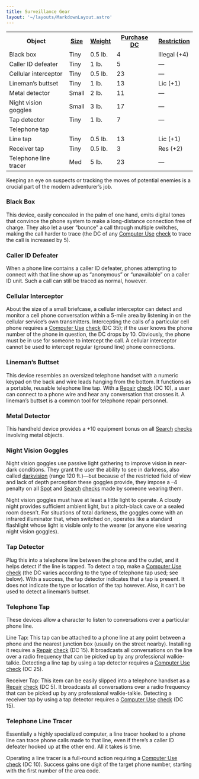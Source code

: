 ```yaml
---
title: Surveillance Gear
layout: '~/layouts/MarkdownLayout.astro'
---
```


<table> <tr> <th>Object</th> <th><a href="/modern.d20.srd/equipment/equipment.general">Size</a></th> <th><a href="/modern.d20.srd/equipment/equipment.general">Weight</a></th> <th><a href="/modern.d20.srd/equipment/equipment.general">Purchase DC</a></th> <th><a href="/modern.d20.srd/equipment/equipment.general">Restriction</a></th> </tr> <tr><td> Black box</td><td> Tiny</td><td> 0.5 lb.</td><td> 4</td><td> Illegal (+4) </td></tr> <tr><td> Caller ID defeater</td><td> Tiny</td><td> 1 lb.</td><td> 5</td><td> — </td></tr> <tr><td> Cellular interceptor</td><td> Tiny</td><td> 0.5 lb.</td><td> 23</td><td> — </td></tr> <tr><td> Lineman’s buttset</td><td> Tiny</td><td> 1 lb.</td><td> 13</td><td> Lic (+1) </td></tr> <tr><td> Metal detector</td><td> Small</td><td> 2 lb.</td><td> 11</td><td> — </td></tr> <tr><td> Night vision goggles</td><td> Small</td><td> 3 lb.</td><td> 17</td><td> — </td></tr> <tr><td> Tap detector</td><td> Tiny</td><td> 1 lb.</td><td> 7</td><td> — </td></tr> <tr class="shaded"><td colspan="5"> Telephone tap </td></tr> <tr class="shaded2"><td> Line tap</td><td> Tiny</td><td> 0.5 lb.</td><td> 13</td><td> Lic (+1) </td></tr> <tr class="shaded2"><td> Receiver tap</td><td> Tiny</td><td> 0.5 lb.</td><td> 3</td><td> Res (+2) </td></tr> <tr class="shaded2"><td> Telephone line tracer</td><td> Med</td><td> 5 lb.</td><td> 23</td><td> — </td></tr></table>



Keeping an eye on suspects or tracking the moves of potential enemies is a
crucial part of the modern adventurer’s job.

### Black Box

This device, easily concealed in the palm of one hand, emits digital tones
that convince the phone system to make a long-distance connection free of
charge. They also let a user “bounce” a call through multiple switches, making
the call harder to trace (the DC of any [Computer Use](/modern.d20.srd/skills/computer.use)
[check](/modern.d20.srd/skills/skill.basics) to trace the call is
increased by 5).

### Caller ID Defeater

When a phone line contains a caller ID defeater, phones attempting to connect
with that line show up as “anonymous” or “unavailable” on a caller ID unit.
Such a call can still be traced as normal, however.

### Cellular Interceptor

About the size of a small briefcase, a cellular interceptor can detect and
monitor a cell phone conversation within a 5-mile area by listening in on the
cellular service’s own transmitters. Intercepting the calls of a particular
cell phone requires a [Computer Use](/modern.d20.srd/skills/computer.use)
[check](/modern.d20.srd/skills/skill.basics) (DC 35); if the user
knows the phone number of the phone in question, the DC drops by 10.
Obviously, the phone must be in use for someone to intercept the call. A
cellular interceptor cannot be used to intercept regular (ground line) phone
connections.

### Lineman’s Buttset

This device resembles an oversized telephone handset with a numeric keypad on
the back and wire leads hanging from the bottom. It functions as a portable,
reusable telephone line tap. With a [Repair](/modern.d20.srd/skills/repair)
[check](/modern.d20.srd/skills/skill.basics) (DC 10), a user can
connect to a phone wire and hear any conversation that crosses it. A lineman’s
buttset is a common tool for telephone repair personnel.

### Metal Detector

This handheld device provides a +10 equipment bonus on all
[Search](/modern.d20.srd/skills/search)
[checks](/modern.d20.srd/skills/skill.basics) involving metal
objects.

### Night Vision Goggles

Night vision goggles use passive light gathering to improve vision in near-
dark conditions. They grant the user the ability to see in darkness, also
called [darkvision](/modern.d20.srd/special.abilities/darkvision) (range 120
ft.)—but because of the restricted field of view and lack of depth perception
these goggles provide, they impose a –4 penalty on all
[Spot](/modern.d20.srd/skills/spot) and
[Search](/modern.d20.srd/skills/search)
[checks](/modern.d20.srd/skills/skill.basics) made by someone
wearing them.

Night vision goggles must have at least a little light to operate. A cloudy
night provides sufficient ambient light, but a pitch-black cave or a sealed
room doesn’t. For situations of total darkness, the goggles come with an
infrared illuminator that, when switched on, operates like a standard
flashlight whose light is visible only to the wearer (or anyone else wearing
night vision goggles).

### Tap Detector

Plug this into a telephone line between the phone and the outlet, and it helps
detect if the line is tapped. To detect a tap, make a [Computer Use](/modern.d20.srd/skills/computer.use)
[check](/modern.d20.srd/skills/skill.basics) (the DC varies
according to the type of telephone tap used; see below). With a success, the
tap detector indicates that a tap is present. It does not indicate the type or
location of the tap however. Also, it can’t be used to detect a lineman’s
buttset.

### Telephone Tap

These devices allow a character to listen to conversations over a particular
phone line.

Line Tap: This tap can be attached to a phone line at any point between a
phone and the nearest junction box (usually on the street nearby). Installing
it requires a [Repair](/modern.d20.srd/skills/repair)
[check](/modern.d20.srd/skills/skill.basics) (DC 15). It broadcasts
all conversations on the line over a radio frequency that can be picked up by
any professional walkie-talkie. Detecting a line tap by using a tap detector
requires a [Computer Use](/modern.d20.srd/skills/computer.use)
[check](/modern.d20.srd/skills/skill.basics) (DC 25).

Receiver Tap: This item can be easily slipped into a telephone handset as a
[Repair](/modern.d20.srd/skills/repair)
[check](/modern.d20.srd/skills/skill.basics) (DC 5). It broadcasts
all conversations over a radio frequency that can be picked up by any
professional walkie-talkie. Detecting a receiver tap by using a tap detector
requires a [Computer Use](/modern.d20.srd/skills/computer.use)
[check](/modern.d20.srd/skills/skill.basics) (DC 15).

### Telephone Line Tracer

Essentially a highly specialized computer, a line tracer hooked to a phone
line can trace phone calls made to that line, even if there’s a caller ID
defeater hooked up at the other end. All it takes is time.

Operating a line tracer is a full-round action requiring a [Computer Use](/modern.d20.srd/skills/computer.use)
[check](/modern.d20.srd/skills/skill.basics) (DC 10). Success gains
one digit of the target phone number, starting with the first number of the
area code.

